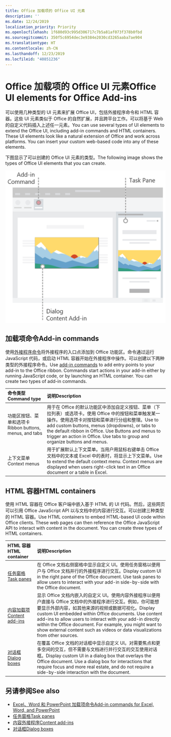 ```yaml
---
title: Office 加载项的 Office UI 元素
description: ''
ms.date: 12/24/2019
localization_priority: Priority
ms.openlocfilehash: 1f680d93c995d306717c7b5a81af073f378b0fbd
ms.sourcegitcommit: 350f5c6954dec3e9384e2030cd3265aaba7ae904
ms.translationtype: HT
ms.contentlocale: zh-CN
ms.lasthandoff: 12/23/2019
ms.locfileid: "40851236"
---
```

# <a name="office-ui-elements-for-office-add-ins"></a><span data-ttu-id="a6485-102">Office 加载项的 Office UI 元素</span><span class="sxs-lookup"><span data-stu-id="a6485-102">Office UI elements for Office Add-ins</span></span>

<span data-ttu-id="a6485-p101">可以使用几种类型的 UI 元素来扩展 Office UI，包括外接程序命令和 HTML 容器。这些 UI 元素类似于 Office 的自然扩展，并且跨平台工作。可以将基于 Web 的自定义代码插入上述任一元素。</span><span class="sxs-lookup"><span data-stu-id="a6485-p101">You can use several types of UI elements to extend the Office UI, including add-in commands and HTML containers. These UI elements look like a natural extension of Office and work across platforms. You can insert your custom web-based code into any of these elements.</span></span>

<span data-ttu-id="a6485-106">下图显示了可以创建的 Office UI 元素的类型。</span><span class="sxs-lookup"><span data-stu-id="a6485-106">The following image shows the types of Office UI elements that you can create.</span></span>

![在 Office 文档的功能区、任务窗格和对话框上显示外接程序命令的图像](../images/add-in-ui-elements.png)

## <a name="add-in-commands"></a><span data-ttu-id="a6485-108">加载项命令</span><span class="sxs-lookup"><span data-stu-id="a6485-108">Add-in commands</span></span>

<span data-ttu-id="a6485-p102">使用[外接程序命令](add-in-commands.md)将外接程序的入口点添加到 Office 功能区。命令通过运行 JavaScript 代码，或启动 HTML 容器开始在外接程序中操作。可以创建以下两种类型的外接程序命令。</span><span class="sxs-lookup"><span data-stu-id="a6485-p102">Use [add-in commands](add-in-commands.md) to add entry points to your add-in to the Office ribbon. Commands start actions in your add-in either by running JavaScript code, or by launching an HTML container. You can create two types of add-in commands.</span></span>

|<span data-ttu-id="a6485-112">**命令类型**</span><span class="sxs-lookup"><span data-stu-id="a6485-112">**Command type**</span></span>|<span data-ttu-id="a6485-113">**说明**</span><span class="sxs-lookup"><span data-stu-id="a6485-113">**Description**</span></span>|
|:---------------|:--------------|
|<span data-ttu-id="a6485-114">功能区按钮、菜单和选项卡</span><span class="sxs-lookup"><span data-stu-id="a6485-114">Ribbon buttons, menus, and tabs</span></span>|<span data-ttu-id="a6485-p103">用于在 Office 的默认功能区中添加自定义按钮、菜单（下拉列表）或选项卡。使用 Office 中的按钮和菜单触发某一操作。使用选项卡对按钮和菜单进行分组和整理。</span><span class="sxs-lookup"><span data-stu-id="a6485-p103">Use to add custom buttons, menus (dropdowns), or tabs to the default ribbon in Office. Use Buttons and menus to trigger an action in Office. Use tabs to group and organize buttons and menus.</span></span>|
|<span data-ttu-id="a6485-118">上下文菜单</span><span class="sxs-lookup"><span data-stu-id="a6485-118">Context menus</span></span>| <span data-ttu-id="a6485-p104">用于扩展默认上下文菜单。当用户用鼠标右键单击 Office 文档中的文本或 Excel 中的表时，将显示上下文菜单。</span><span class="sxs-lookup"><span data-stu-id="a6485-p104">Use to extend the default context menu. Context menus are displayed when users right-click text in an Office document or a table in Excel.</span></span>| 

## <a name="html-containers"></a><span data-ttu-id="a6485-121">HTML 容器</span><span class="sxs-lookup"><span data-stu-id="a6485-121">HTML containers</span></span>

<span data-ttu-id="a6485-p105">使用 HTML 容器在 Office 客户端中嵌入基于 HTML 的 UI 代码。然后，这些网页可以引用 Office JavaScript API 以与文档中的内容进行交互。可以创建三种类型的 HTML 容器。</span><span class="sxs-lookup"><span data-stu-id="a6485-p105">Use HTML containers to embed HTML-based UI code within Office clients. These web pages can then reference the Office JavaScript API to interact with content in the document. You can create three types of HTML containers.</span></span>

|<span data-ttu-id="a6485-125">**HTML 容器**</span><span class="sxs-lookup"><span data-stu-id="a6485-125">**HTML container**</span></span>|<span data-ttu-id="a6485-126">**说明**</span><span class="sxs-lookup"><span data-stu-id="a6485-126">**Description**</span></span>|
|:-----------------|:--------------|
|[<span data-ttu-id="a6485-127">任务窗格</span><span class="sxs-lookup"><span data-stu-id="a6485-127">Task panes</span></span>](task-pane-add-ins.md)|<span data-ttu-id="a6485-p106">在 Office 文档右侧窗格中显示自定义 UI。使用任务窗格以便用户与 Office 文档并行的外接程序进行交互。</span><span class="sxs-lookup"><span data-stu-id="a6485-p106">Display custom UI in the right pane of the Office document. Use task panes to allow users to interact with your add-in side-by-side with the Office document.</span></span>|
|[<span data-ttu-id="a6485-130">内容加载项</span><span class="sxs-lookup"><span data-stu-id="a6485-130">Content add-ins</span></span>](content-add-ins.md)|<span data-ttu-id="a6485-p107">显示 Office 文档内嵌入的自定义 UI。使用内容外接程序以便用户直接与 Office 文档中的外接程序进行交互。例如，你可能想要显示外部内容，如其他来源的视频或数据可视化。</span><span class="sxs-lookup"><span data-stu-id="a6485-p107">Display custom UI embedded within Office documents. Use content add-ins to allow users to interact with your add-in directly within the Office document. For example, you might want to show external content such as videos or data visualizations from other sources.</span></span> |
|[<span data-ttu-id="a6485-134">对话框</span><span class="sxs-lookup"><span data-stu-id="a6485-134">Dialog boxes</span></span>](dialog-boxes.md)|<span data-ttu-id="a6485-p108">在覆盖 Office 文档的对话框中显示自定义 UI。对需要焦点和更多空间的交互，但不需要与文档进行并行交互的交互使用对话框。</span><span class="sxs-lookup"><span data-stu-id="a6485-p108">Display custom UI in a dialog box that overlays the Office document. Use a dialog box for interactions that require focus and more real estate, and do not require a side-by-side interaction with the document.</span></span>|

## <a name="see-also"></a><span data-ttu-id="a6485-137">另请参阅</span><span class="sxs-lookup"><span data-stu-id="a6485-137">See also</span></span>

- [<span data-ttu-id="a6485-138">Excel、Word 和 PowerPoint 加载项命令</span><span class="sxs-lookup"><span data-stu-id="a6485-138">Add-in commands for Excel, Word, and PowerPoint</span></span>](add-in-commands.md)
- [<span data-ttu-id="a6485-139">任务窗格</span><span class="sxs-lookup"><span data-stu-id="a6485-139">Task panes</span></span>](task-pane-add-ins.md)
- [<span data-ttu-id="a6485-140">内容外接程序</span><span class="sxs-lookup"><span data-stu-id="a6485-140">Content add-ins</span></span>](content-add-ins.md)
- [<span data-ttu-id="a6485-141">对话框</span><span class="sxs-lookup"><span data-stu-id="a6485-141">Dialog boxes</span></span>](dialog-boxes.md)
